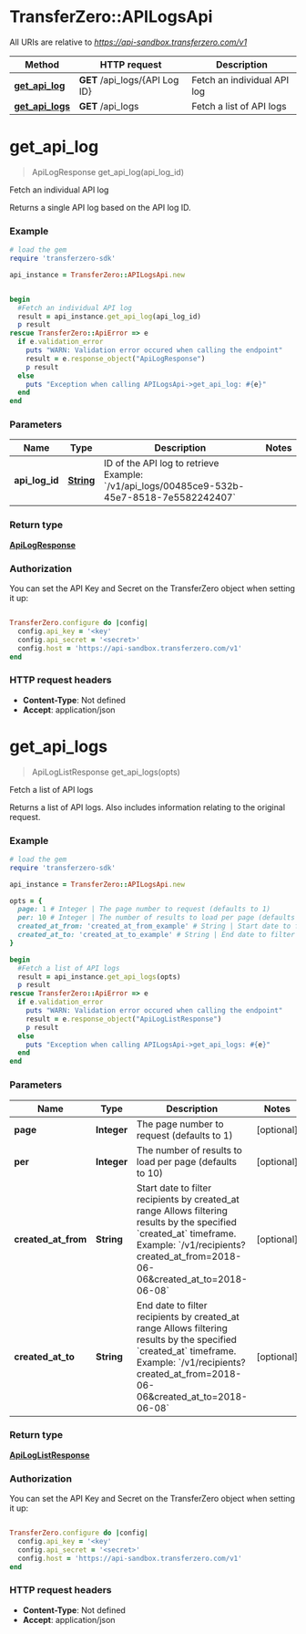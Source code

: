# TransferZero::APILogsApi

All URIs are relative to *https://api-sandbox.transferzero.com/v1*

Method | HTTP request | Description
------------- | ------------- | -------------
[**get_api_log**](APILogsApi.md#get_api_log) | **GET** /api_logs/{API Log ID} | Fetch an individual API log
[**get_api_logs**](APILogsApi.md#get_api_logs) | **GET** /api_logs | Fetch a list of API logs


# **get_api_log**
> ApiLogResponse get_api_log(api_log_id)

Fetch an individual API log

Returns a single API log based on the API log ID.

### Example
```ruby
# load the gem
require 'transferzero-sdk'

api_instance = TransferZero::APILogsApi.new


begin
  #Fetch an individual API log
  result = api_instance.get_api_log(api_log_id)
  p result
rescue TransferZero::ApiError => e
  if e.validation_error
    puts "WARN: Validation error occured when calling the endpoint"
    result = e.response_object("ApiLogResponse")
    p result
  else
    puts "Exception when calling APILogsApi->get_api_log: #{e}"
  end
end
```

### Parameters

Name | Type | Description  | Notes
------------- | ------------- | ------------- | -------------
 **api_log_id** | [**String**](.md)| ID of the API log to retrieve  Example: &#x60;/v1/api_logs/00485ce9-532b-45e7-8518-7e5582242407&#x60; | 

### Return type

[**ApiLogResponse**](ApiLogResponse.md)

### Authorization

You can set the API Key and Secret on the TransferZero object when setting it up:

```ruby

TransferZero.configure do |config|
  config.api_key = '<key'
  config.api_secret = '<secret>'
  config.host = 'https://api-sandbox.transferzero.com/v1'
end

```

### HTTP request headers

 - **Content-Type**: Not defined
 - **Accept**: application/json



# **get_api_logs**
> ApiLogListResponse get_api_logs(opts)

Fetch a list of API logs

Returns a list of API logs. Also includes information relating to the original request.

### Example
```ruby
# load the gem
require 'transferzero-sdk'

api_instance = TransferZero::APILogsApi.new

opts = { 
  page: 1 # Integer | The page number to request (defaults to 1)
  per: 10 # Integer | The number of results to load per page (defaults to 10)
  created_at_from: 'created_at_from_example' # String | Start date to filter recipients by created_at range Allows filtering results by the specified `created_at` timeframe.  Example: `/v1/recipients?created_at_from=2018-06-06&created_at_to=2018-06-08`
  created_at_to: 'created_at_to_example' # String | End date to filter recipients by created_at range Allows filtering results by the specified `created_at` timeframe.  Example: `/v1/recipients?created_at_from=2018-06-06&created_at_to=2018-06-08`
}

begin
  #Fetch a list of API logs
  result = api_instance.get_api_logs(opts)
  p result
rescue TransferZero::ApiError => e
  if e.validation_error
    puts "WARN: Validation error occured when calling the endpoint"
    result = e.response_object("ApiLogListResponse")
    p result
  else
    puts "Exception when calling APILogsApi->get_api_logs: #{e}"
  end
end
```

### Parameters

Name | Type | Description  | Notes
------------- | ------------- | ------------- | -------------
 **page** | **Integer**| The page number to request (defaults to 1) | [optional] 
 **per** | **Integer**| The number of results to load per page (defaults to 10) | [optional] 
 **created_at_from** | **String**| Start date to filter recipients by created_at range Allows filtering results by the specified &#x60;created_at&#x60; timeframe.  Example: &#x60;/v1/recipients?created_at_from&#x3D;2018-06-06&amp;created_at_to&#x3D;2018-06-08&#x60; | [optional] 
 **created_at_to** | **String**| End date to filter recipients by created_at range Allows filtering results by the specified &#x60;created_at&#x60; timeframe.  Example: &#x60;/v1/recipients?created_at_from&#x3D;2018-06-06&amp;created_at_to&#x3D;2018-06-08&#x60; | [optional] 

### Return type

[**ApiLogListResponse**](ApiLogListResponse.md)

### Authorization

You can set the API Key and Secret on the TransferZero object when setting it up:

```ruby

TransferZero.configure do |config|
  config.api_key = '<key'
  config.api_secret = '<secret>'
  config.host = 'https://api-sandbox.transferzero.com/v1'
end

```

### HTTP request headers

 - **Content-Type**: Not defined
 - **Accept**: application/json



